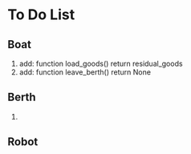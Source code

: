 # To Do List

## Boat

1. add: function load_goods() return residual_goods
2. add: function leave_berth() return None

## Berth

1.

## Robot
